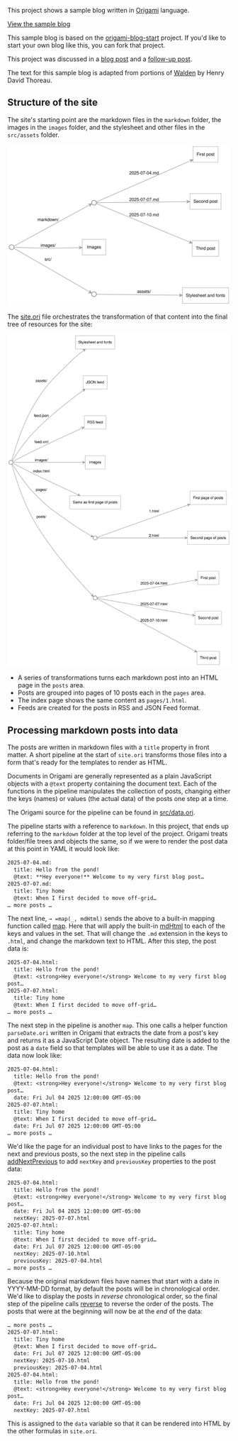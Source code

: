 This project shows a sample blog written in [Origami](https://weborigami.org) language.

[View the sample blog](https://pondlife.netlify.app)

This sample blog is based on the [origami-blog-start](https://github.com/WebOrigami/origami-blog-start) project. If you'd like to start your own blog like this, you can fork that project.

This project was discussed in a [blog post](https://jan.miksovsky.com/posts/2024/05-24-pondlife.html) and a [follow-up post](https://jan.miksovsky.com/posts/2025/05-02-concise-expressions.html).

The text for this sample blog is adapted from portions of [Walden](https://www.gutenberg.org/files/205/205-h/205-h.htm) by Henry David Thoreau.

## Structure of the site

The site's starting point are the markdown files in the `markdown` folder, the images in the `images` folder, and the stylesheet and other files in the `src/assets` folder.

<img src="docs/start.svg">

The [site.ori](src/site.ori) file orchestrates the transformation of that content into the final tree of resources for the site:

<img src="docs/end.svg">

- A series of transformations turns each markdown post into an HTML page in the `posts` area.
- Posts are grouped into pages of 10 posts each in the `pages` area.
- The index page shows the same content as `pages/1.html`.
- Feeds are created for the posts in RSS and JSON Feed format.

## Processing markdown posts into data

The posts are written in markdown files with a `title` property in front matter. A short pipeline at the start of `site.ori` transforms those files into a form that's ready for the templates to render as HTML.

Documents in Origami are generally represented as a plain JavaScript objects with a `@text` property containing the document text. Each of the functions in the pipeline manipulates the collection of posts, changing either the keys (names) or values (the actual data) of the posts one step at a time.

The Origami source for the pipeline can be found in [src/data.ori](./src/data.ori).

The pipeline starts with a reference to `markdown`. In this project, that ends up referring to the `markdown` folder at the top level of the project. Origami treats folder/file trees and objects the same, so if we were to render the post data at this point in YAML it would look like:

```
2025-07-04.md:
  title: Hello from the pond!
  @text: **Hey everyone!** Welcome to my very first blog post…
2025-07-07.md:
  title: Tiny home
  @text: When I first decided to move off-grid…
… more posts …
```

The next line, `→ =map(_, mdHtml)` sends the above to a built-in mapping function called [map](https://weborigami.org/builtins/tree/map.html). Here that will apply the built-in [mdHtml](https://weborigami.org/builtins/text/mdHtml.html) to each of the keys and values in the set. That will change the `.md` extension in the keys to `.html`, and change the markdown text to HTML. After this step, the post data is:

```
2025-07-04.html:
  title: Hello from the pond!
  @text: <strong>Hey everyone!</strong> Welcome to my very first blog post…
2025-07-07.html:
  title: Tiny home
  @text: When I first decided to move off-grid…
… more posts …
```

The next step in the pipeline is another `map`. This one calls a helper function `parseDate.ori` written in Origami that extracts the date from a post's key and returns it as a JavaScript Date object. The resulting date is added to the post as a `date` field so that templates will be able to use it as a date. The data now look like:

```
2025-07-04.html:
  title: Hello from the pond!
  @text: <strong>Hey everyone!</strong> Welcome to my very first blog post…
  date: Fri Jul 04 2025 12:00:00 GMT-05:00
2025-07-07.html:
  title: Tiny home
  @text: When I first decided to move off-grid…
  date: Fri Jul 07 2025 12:00:00 GMT-05:00
… more posts …
```

We'd like the page for an individual post to have links to the pages for the next and previous posts, so the next step in the pipeline calls [addNextPrevious](https://weborigami.org/builtins/tree/addNextPrevious.html) to add `nextKey` and `previousKey` properties to the post data:

```
2025-07-04.html:
  title: Hello from the pond!
  @text: <strong>Hey everyone!</strong> Welcome to my very first blog post…
  date: Fri Jul 04 2025 12:00:00 GMT-05:00
  nextKey: 2025-07-07.html
2025-07-07.html:
  title: Tiny home
  @text: When I first decided to move off-grid…
  date: Fri Jul 07 2025 12:00:00 GMT-05:00
  nextKey: 2025-07-10.html
  previousKey: 2025-07-04.html
… more posts …
```

Because the original markdown files have names that start with a date in YYYY-MM-DD format, by default the posts will be in chronological order. We'd like to display the posts in _reverse_ chronological order, so the final step of the pipeline calls [reverse](https://weborigami.org/builtins/tree/reverse.html) to reverse the order of the posts. The posts that were at the beginning will now be at the _end_ of the data:

```
… more posts …
2025-07-07.html:
  title: Tiny home
  @text: When I first decided to move off-grid…
  date: Fri Jul 07 2025 12:00:00 GMT-05:00
  nextKey: 2025-07-10.html
  previousKey: 2025-07-04.html
2025-07-04.html:
  title: Hello from the pond!
  @text: <strong>Hey everyone!</strong> Welcome to my very first blog post…
  date: Fri Jul 04 2025 12:00:00 GMT-05:00
  nextKey: 2025-07-07.html
```

This is assigned to the `data` variable so that it can be rendered into HTML by the other formulas in `site.ori`.
